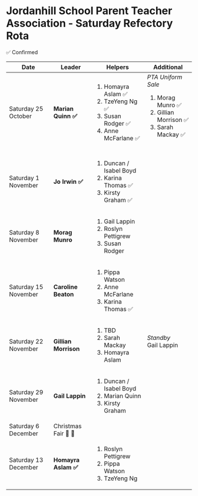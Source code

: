 # Jordanhill School Parent Teacher Association - Saturday Refectory Rota

✅ Confirmed

<!-- <mark>Shift Completed</mark> -->

| Date           | Leader        | Helpers                             | Additional |
|----------------|--------------|-------------------------------------|-----|
| Saturday 25 October | **Marian Quinn ✅** | <ol><li>Homayra Aslam ✅</li><li>TzeYeng Ng ✅</li><li>Susan Rodger ✅</li><li>Anne McFarlane ✅</li></ol> | _PTA Uniform Sale_<ol><li>Morag Munro ✅</li><li>Gillian Morrison ✅</li><li>Sarah Mackay ✅</li></ol><br/>|
| Saturday 1 November | **Jo Irwin ✅** | <ol><li>Duncan / Isabel Boyd</li><li>Karina Thomas ✅</li><li>Kirsty Graham ✅</li></ol> | |
| Saturday 8 November | **Morag Munro** | <ol><li>Gail Lappin</li><li>Roslyn Pettigrew</li><li>Susan Rodger</li></ol> | |
| Saturday 15 November | **Caroline Beaton** | <ol><li>Pippa Watson</li><li>Anne McFarlane</li><li>Karina Thomas  ✅</li></ol> | |
| Saturday 22 November | **Gillian Morrison** | <ol><li>TBD</li><li>Sarah Mackay</li><li>Homayra Aslam</li></ol> | _Standby_ <br />Gail Lappin<br /><br /> |
| Saturday 29 November | **Gail Lappin** | <ol><li>Duncan / Isabel Boyd</li><li>Marian Quinn</li><li>Kirsty Graham</li></ol> | |
| Saturday 6 December | Christmas Fair 🎅 🎄 |
| Saturday 13 December | **Homayra Aslam  ✅** | <ol><li>Roslyn Pettigrew</li><li>Pippa Watson</li><li>TzeYeng Ng</li></ol> | |


